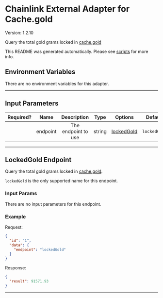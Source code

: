 # Chainlink External Adapter for Cache.gold

Version: 1.2.10

Query the total gold grams locked in [cache.gold](https://contract.cache.gold/api/lockedGold)

This README was generated automatically. Please see [scripts](../../scripts) for more info.

## Environment Variables

There are no environment variables for this adapter.

---

## Input Parameters

| Required? |   Name   |     Description     |  Type  |              Options               |   Default    |
| :-------: | :------: | :-----------------: | :----: | :--------------------------------: | :----------: |
|           | endpoint | The endpoint to use | string | [lockedGold](#lockedgold-endpoint) | `lockedGold` |

---

## LockedGold Endpoint

Query the total gold grams locked in [cache.gold](https://contract.cache.gold/api/lockedGold).

`lockedGold` is the only supported name for this endpoint.

### Input Params

There are no input parameters for this endpoint.

### Example

Request:

```json
{
  "id": "1",
  "data": {
    "endpoint": "lockedGold"
  }
}
```

Response:

```json
{
  "result": 91571.93
}
```

---
